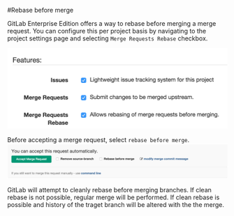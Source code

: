 #Rebase before merge

GitLab Enterprise Edition offers a way to rebase before merging a merge request. You can configure this per project basis by navigating to the project settings page and selecting `Merge Requests Rebase` checkbox.

![Merge request settings](merge_request_settings.png)

Before accepting a merge request, select `rebase before merge`.
![Merge request widget](merge_request_widget.png)

GitLab will attempt to cleanly rebase before merging branches. If clean rebase is not possible, regular merge will be performed.
If clean rebase is possible and history of the traget branch will be altered with the the merge.